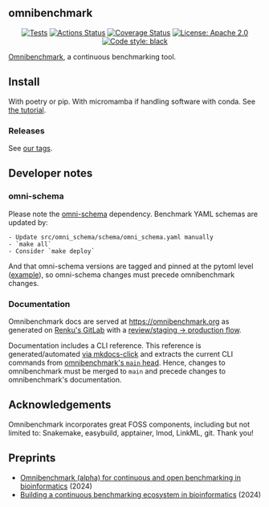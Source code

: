 ## omnibenchmark

<p align="center">
<a href="ttps://github.com/omnibenchmark/omni-py"><img alt="Tests" src="./reports/tests.svg"></a>
<a href="https://github.com/omnibenchmark/omni-py/actions"><img alt="Actions Status" src="https://github.com/omnibenchmark/omni-py/workflows/Tests/badge.svg"></a>
<a href="ttps://github.com/omnibenchmark/omni-py"><img alt="Coverage Status" src="./reports/coverage.svg"></a>
<a href="https://github.com/omnibenchmark/omni-py/blob/main/LICENSE"><img alt="License: Apache 2.0" src="https://img.shields.io/badge/License-Apache_2.0-blue.svg"></a>
<a href="https://github.com/psf/black"><img alt="Code style: black" src="https://img.shields.io/badge/code%20style-black-000000.svg"></a>
</p>

[Omnibenchmark](https://omnibenchmark.org), a continuous benchmarking tool.

## Install

With poetry or pip. With micromamba if handling software with conda. See [the tutorial](https://omnibenchmark.org/tutorial/).

### Releases

See [our tags](https://github.com/omnibenchmark/omnibenchmark/tags).

## Developer notes

### omni-schema

Please note the [omni-schema](https://github.com/omnibenchmark/omni-schema) dependency. Benchmark YAML schemas are updated by:

```
- Update src/omni_schema/schema/omni_schema.yaml manually
- `make all`
- Consider `make deploy`
```

And that omni-schema versions are tagged and pinned at the pytoml level ([example](https://github.com/omnibenchmark/omnibenchmark/blob/2ce768bb2cfb693f3e555f751979093964eef63b/pyproject.toml#L38)), so omni-schema changes must precede omnibenchmark changes.

### Documentation

Omnibenchmark docs are served at https://omnibenchmark.org as generated on [Renku's GitLab](https://gitlab.renkulab.io/omnibenchmark/omni_site) with a [review/staging -> production flow](https://gitlab.renkulab.io/omnibenchmark/omni_site/-/blob/master/.gitlab-ci.yml?ref_type=heads). 

Documentation includes a CLI reference. This reference is generated/automated [via mkdocs-click](https://gitlab.renkulab.io/omnibenchmark/omni_site/-/blob/master/docs/reference.md?ref_type=heads) and extracts the current CLI commands from [omnibenchmark's `main` head](https://gitlab.renkulab.io/omnibenchmark/omni_site/-/blob/master/requirements.txt?ref_type=heads#L7). Hence, changes to omnibenchmark must be merged to `main` and precede changes to omnibenchmark's documentation.

## Acknowledgements

Omnibenchmark incorporates great FOSS components, including but not limited to: Snakemake, easybuild, apptainer, lmod, LinkML, git. Thank you!

## Preprints

- [Omnibenchmark (alpha) for continuous and open benchmarking in bioinformatics](https://arxiv.org/abs/2409.17038) (2024)
- [Building a continuous benchmarking ecosystem in bioinformatics](https://arxiv.org/abs/2409.15472) (2024)

